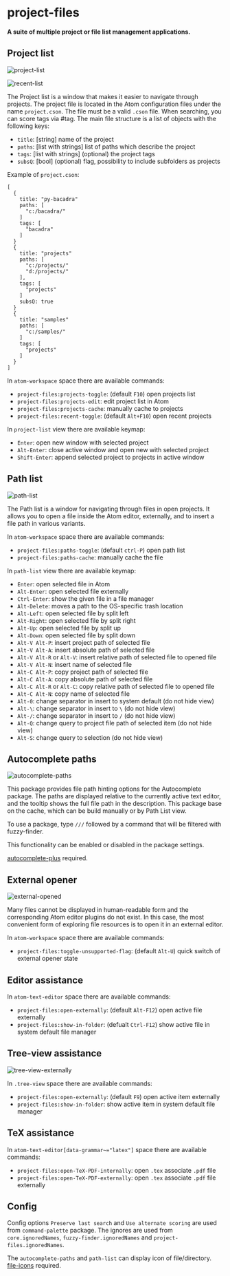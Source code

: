 # project-files

**A suite of multiple project or file list management applications.**


## Project list

![project-list](https://github.com/bacadra/atom-project-files/raw/master/assets/project-list.png)

![recent-list](https://github.com/bacadra/atom-project-files/raw/master/assets/recent-list.png)

The Project list is a window that makes it easier to navigate through projects. The project file is located in the Atom configuration files under the name `project.cson`. The file must be a valid `.cson` file. When searching, you can score tags via #tag. The main file structure is a list of objects with the following keys:

* `title`: [string] name of the project
* `paths`: [list with strings] list of paths which describe the project
* `tags`: [list with strings] (optional) the project tags
* `subsQ`: [bool] (optional) flag, possibility to include subfolders as projects

Example of `project.cson`:

    [
      {
        title: "py-bacadra"
        paths: [
          "c:/bacadra/"
        ]
        tags: [
          "bacadra"
        ]
      }
      {
        title: "projects"
        paths: [
          "c:/projects/"
          "d:/projects/"
        ],
        tags: [
          "projects"
        ]
        subsQ: true
      }
      {
        title: "samples"
        paths: [
          "c:/samples/"
        ]
        tags: [
          "projects"
        ]
      }
    ]


In `atom-workspace` space there are available commands:

* `project-files:projects-toggle`: (default `F10`) open projects list
* `project-files:projects-edit`: edit project list in Atom
* `project-files:projects-cache`: manually cache to projects
* `project-files:recent-toggle`: (default `Alt+F10`) open recent projects

In `project-list` view there are available keymap:

* `Enter`: open new window with selected project
* `Alt-Enter`: close active window and open new with selected project
* `Shift-Enter`: append selected project to projects in active window


## Path list

![path-list](https://github.com/bacadra/atom-project-files/raw/master/assets/path-list.png)

The Path list is a window for navigating through files in open projects. It allows you to open a file inside the Atom editor, externally, and to insert a file path in various variants.

In `atom-workspace` space there are available commands:

* `project-files:paths-toggle`: (default `ctrl-P`) open path list
* `project-files:paths-cache`: manually cache the file

In `path-list` view there are available keymap:

* `Enter`: open selected file in Atom
* `Alt-Enter`: open selected file externally
* `Ctrl-Enter`: show the given file in a file manager
* `Alt-Delete`: moves a path to the OS-specific trash location
* `Alt-Left`: open selected file by split left
* `Alt-Right`: open selected file by split right
* `Alt-Up`: open selected file by split up
* `Alt-Down`: open selected file by split down
* `Alt-V Alt-P`: insert project path of selected file
* `Alt-V Alt-A`: insert absolute path of selected file
* `Alt-V Alt-R` or `Alt-V`: insert relative path of selected file to opened file
* `Alt-V Alt-N`: insert name of selected file
* `Alt-C Alt-P`: copy project path of selected file
* `Alt-C Alt-A`: copy absolute path of selected file
* `Alt-C Alt-R` or `Alt-C`: copy relative path of selected file to opened file
* `Alt-C Alt-N`: copy name of selected file
* `Alt-0`: change separator in insert to system default (do not hide view)
* `Alt-\`: change separator in insert to `\` (do not hide view)
* `Alt-/`: change separator in insert to `/` (do not hide view)
* `Alt-Q`: change query to project file path of selected item (do not hide view)
* `Alt-S`: change query to selection (do not hide view)


## Autocomplete paths

![autocomplete-paths](https://github.com/bacadra/atom-project-files/raw/master/assets/autocomplete-paths.png)

This package provides file path hinting options for the Autocomplete package. The paths are displayed relative to the currently active text editor, and the tooltip shows the full file path in the description. This package base on the cache, which can be build manually or by Path List view.

To use a package, type `///` followed by a command that will be filtered with fuzzy-finder.

This functionality can be enabled or disabled in the package settings.

[autocomplete-plus](https://atom.io/packages/autocomplete-plus) required.


## External opener

![external-opened](https://github.com/bacadra/atom-project-files/raw/master/assets/external-opener.png)

Many files cannot be displayed in human-readable form and the corresponding Atom editor plugins do not exist. In this case, the most convenient form of exploring file resources is to open it in an external editor.

In `atom-workspace` space there are available commands:

* `project-files:toggle-unsupported-flag`: (default `Alt-U`) quick switch of external opener state


## Editor assistance

In `atom-text-editor` space there are available commands:

* `project-files:open-externally`: (default `Alt-F12`) open active file externally
* `project-files:show-in-folder`: (defualt `Ctrl-F12`) show active file in system default file manager


## Tree-view assistance

![tree-view-externally](https://github.com/bacadra/atom-project-files/raw/master/assets/tree-view-externally.png)

In `.tree-view` space there are available commands:

* `project-files:open-externally`: (default `F9`) open active item externally
* `project-files:show-in-folder`: show active item in system default file manager


## TeX assistance

In `atom-text-editor[data-grammar~="latex"]` space there are available commands:

* `project-files:open-TeX-PDF-internally`: open `.tex` associate `.pdf` file
* `project-files:open-TeX-PDF-externally`: open `.tex` associate `.pdf` file externally


## Config

Config options `Preserve last search` and `Use alternate scoring` are used from `command-palette` package. The ignores are used from `core.ignoredNames`, `fuzzy-finder.ignoredNames` and `project-files.ignoredNames`.

The `autocomplete-paths` and `path-list` can display icon of file/directory. [file-icons](https://atom.io/packages/file-icons) required.
